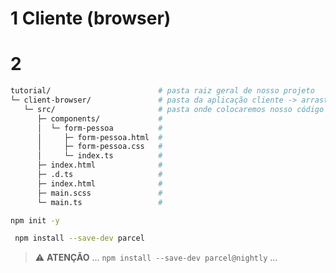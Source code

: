 # 1 Cliente (browser)

# 2

```bash
tutorial/                        # pasta raiz geral de nosso projeto
└─ client-browser/               # pasta da aplicação cliente -> arraste esta pasta para dentro do vscode
   └─ src/                       # pasta onde colocaremos nosso código fonte
      ├─ components/             #
      │  └─ form-pessoa          #
      │     ├─ form-pessoa.html  #
      │     ├─ form-pessoa.css   #
      │     └─ index.ts          # 
      ├─ index.html              # 
      ├─ .d.ts                   #
      ├─ index.html              # 
      ├─ main.scss               # 
      └─ main.ts                 # 
```

```bash
npm init -y
```

```bash
 npm install --save-dev parcel
 ````

 > :warning: **ATENÇÃO** ... `npm install --save-dev parcel@nightly` ...